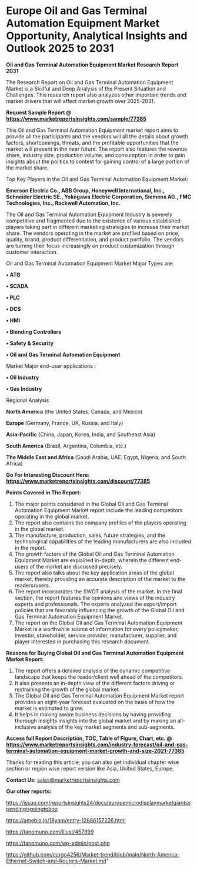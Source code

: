  # Europe Oil and Gas Terminal Automation Equipment Market Opportunity, Analytical Insights and Outlook 2025 to 2031

<strong>Oil and Gas Terminal Automation Equipment Market Research Report 2031</strong>

The Research Report on Oil and Gas Terminal Automation Equipment Market is a Skillful and Deep Analysis of the Present Situation and Challenges. This research report also analyzes other important trends and market drivers that will affect market growth over 2025-2031.

<strong>Request Sample Report @ <a href=https://www.marketreportsinsights.com/sample/77385>https://www.marketreportsinsights.com/sample/77385</a></strong>

This Oil and Gas Terminal Automation Equipment market report aims to provide all the participants and the vendors will all the details about growth factors, shortcomings, threats, and the profitable opportunities that the market will present in the near future. The report also features the revenue share, industry size, production volume, and consumption in order to gain insights about the politics to contest for gaining control of a large portion of the market share.

Top Key Players in the Oil and Gas Terminal Automation Equipment Market:

<strong>Emerson Electric Co., ABB Group, Honeywell International, Inc., Schneider Electric SE., Yokogawa Electric Corporation, Siemens AG., FMC Technologies, Inc., Rockwell Automation, Inc.</strong>

The Oil and Gas Terminal Automation Equipment Industry is severely competitive and fragmented due to the existence of various established players taking part in different marketing strategies to increase their market share. The vendors operating in the market are profiled based on price, quality, brand, product differentiation, and product portfolio. The vendors are turning their focus increasingly on product customization through customer interaction.

Oil and Gas Terminal Automation Equipment Market Major Types are:

<strong>• ATG

• SCADA

• PLC

• DCS

• HMI

• Blending Controllers

• Safety & Security

• Oil and Gas Terminal Automation Equipment</strong>

Market Major end-user applications :

<strong>• Oil Industry

• Gas Industry</strong>

Regional Analysis

</u><strong><b>North America</b></strong> (the United States, Canada, and Mexico)

<strong><b>Europe </b></strong>(Germany, France, UK, Russia, and Italy)

<strong><b>Asia-Pacific</b></strong> (China, Japan, Korea, India, and Southeast Asia)

<strong><b>South America</b></strong> (Brazil, Argentina, Colombia, etc.)

<strong><b>The Middle East and Africa</b></strong> (Saudi Arabia, UAE, Egypt, Nigeria, and South Africa)

<strong>Go For Interesting Discount Here: <a href=https://www.marketreportsinsights.com/discount/77385>https://www.marketreportsinsights.com/discount/77385</a></strong>

<strong>Points Covered in The Report:</strong>
<ol>
  <li>The major points considered in the Global Oil and Gas Terminal Automation Equipment Market report include the leading competitors operating in the global market.</li>
  <li>The report also contains the company profiles of the players operating in the global market.</li>
  <li>The manufacture, production, sales, future strategies, and the technological capabilities of the leading manufacturers are also included in the report.</li>
  <li>The growth factors of the Global Oil and Gas Terminal Automation Equipment Market are explained in-depth, wherein the different end-users of the market are discussed precisely.</li>
  <li>The report also talks about the key application areas of the global market, thereby providing an accurate description of the market to the readers/users.</li>
  <li>The report incorporates the SWOT analysis of the market. In the final section, the report features the opinions and views of the industry experts and professionals. The experts analyzed the export/import policies that are favorably influencing the growth of the Global Oil and Gas Terminal Automation Equipment Market.</li>
  <li>The report on the Global Oil and Gas Terminal Automation Equipment Market is a worthwhile source of information for every policymaker, investor, stakeholder, service provider, manufacturer, supplier, and player interested in purchasing this research document.</li>
</ol>
<strong>Reasons for Buying Global Oil and Gas Terminal Automation Equipment Market Report:</strong>

<ol>
  <li>The report offers a detailed analysis of the dynamic competitive landscape that keeps the reader/client well ahead of the competitors.</li>
  <li>It also presents an in-depth view of the different factors driving or restraining the growth of the global market.</li>
  <li>The Global Oil and Gas Terminal Automation Equipment Market report provides an eight-year forecast evaluated on the basis of how the market is estimated to grow.</li>
  <li>It helps in making aware business decisions by having providing thorough insights insights into the global market and by making an all-inclusive analysis of the key market segments and sub-segments.</li>
</ol>
<strong>Access full Report Description, TOC, Table of Figure, Chart, etc. @ <a href=https://www.marketreportsinsights.com/industry-forecast/oil-and-gas-terminal-automation-equipment-market-growth-and-size-2021-77385>https://www.marketreportsinsights.com/industry-forecast/oil-and-gas-terminal-automation-equipment-market-growth-and-size-2021-77385</a></strong>


Thanks for reading this article; you can also get individual chapter wise section or region wise report version like Asia, United States, Europe.

<strong>Contact Us:</strong>
sales@marketreportsinsights.com

<strong>Our other reports:</strong>

<a href=https://issuu.com/reportsinsights24/docs/europemicrodisplaymarketgiantsspendingisgoingtoboo>https://issuu.com/reportsinsights24/docs/europemicrodisplaymarketgiantsspendingisgoingtoboo</a>

<a href=https://ameblo.jp/18yam/entry-12886157226.html>https://ameblo.jp/18yam/entry-12886157226.html</a>

<a href=https://tanomuno.com/illust/457899>https://tanomuno.com/illust/457899</a>

<a href=https://tanomuno.com/wp-admin/post.php>https://tanomuno.com/wp-admin/post.php</a>

<a href=https://github.com/cargo4256/Market-trend/blob/main/North-America-Ethernet-Switch-and-Routers-Market.md>https://github.com/cargo4256/Market-trend/blob/main/North-America-Ethernet-Switch-and-Routers-Market.md</a>"
